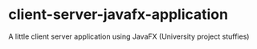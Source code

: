 # client-server-javafx-application
A little client server application using JavaFX (University project stuffies)
